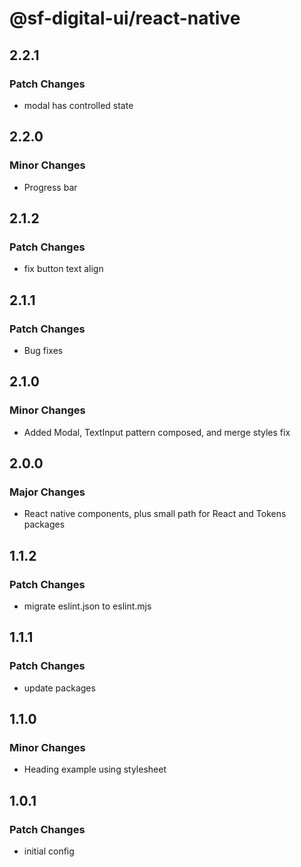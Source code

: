 # @sf-digital-ui/react-native

## 2.2.1

### Patch Changes

- modal has controlled state

## 2.2.0

### Minor Changes

- Progress bar

## 2.1.2

### Patch Changes

- fix button text align

## 2.1.1

### Patch Changes

- Bug fixes

## 2.1.0

### Minor Changes

- Added Modal, TextInput pattern composed, and merge styles fix

## 2.0.0

### Major Changes

- React native components, plus small path for React and Tokens packages

## 1.1.2

### Patch Changes

- migrate eslint.json to eslint.mjs

## 1.1.1

### Patch Changes

- update packages

## 1.1.0

### Minor Changes

- Heading example using stylesheet

## 1.0.1

### Patch Changes

- initial config
